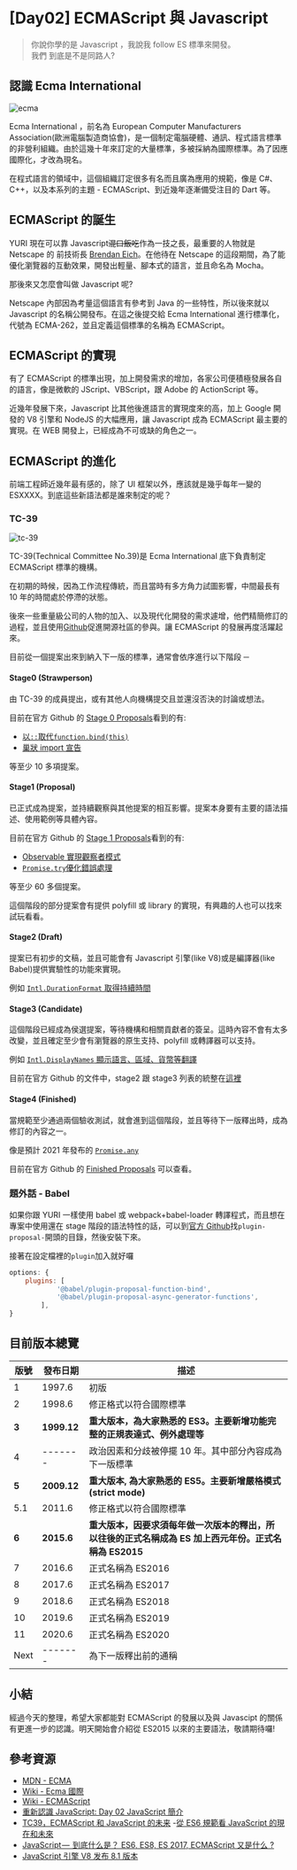 # [Day02] ECMAScript 與 Javascript

> 你說你學的是 Javascript ，我說我 follow ES 標準來開發。  
> 我們 到底是不是同路人?

## 認識 Ecma International

![ecma](https://ecma-international.org/images/logo_printerf.jpg)

Ecma International ，前名為 European Computer Manufacturers Association(歐洲電腦製造商協會)，是一個制定電腦硬體、通訊、程式語言標準的非營利組織。由於這幾十年來訂定的大量標準，多被採納為國際標準。為了因應國際化，才改為現名。

在程式語言的領域中，這個組織訂定很多有名而且廣為應用的規範，像是 C#、C++，以及本系列的主題 - ECMAScript、到近幾年逐漸備受注目的 Dart 等。

## ECMAScript 的誕生

YURI 現在可以靠 Javascript~~混口飯吃~~作為一技之長，最重要的人物就是 Netscape 的 前技術長 [Brendan Eich](https://zh.wikipedia.org/wiki/%E5%B8%83%E8%98%AD%E7%99%BB%C2%B7%E8%89%BE%E5%85%8B)。在他待在 Netscape 的這段期間，為了能優化瀏覽器的互動效果，開發出輕量、腳本式的語言，並且命名為 Mocha。

那後來又怎麼會叫做 Javascript 呢?

Netscape 內部因為考量這個語言有參考到 Java 的一些特性，所以後來就以 Javascript 的名稱公開發布。在這之後提交給 Ecma International 進行標準化，代號為 ECMA-262，並且定義這個標準的名稱為 ECMAScript。

## ECMAScript 的實現

有了 ECMAScript 的標準出現，加上開發需求的增加，各家公司便積極發展各自的語言，像是微軟的 JScript、VBScript，跟 Adobe 的 ActionScript 等。

近幾年發展下來，Javascript 比其他後進語言的實現度來的高，加上 Google 開發的 V8 引擎和 NodeJS 的大幅應用，讓 Javascript 成為 ECMAScript 最主要的實現。在 WEB 開發上，已經成為不可或缺的角色之一。

## ECMAScript 的進化

前端工程師近幾年最有感的，除了 UI 框架以外，應該就是幾乎每年一變的 ESXXXX。到底這些新語法都是誰來制定的呢？

### TC-39

![tc-39](https://avatars1.githubusercontent.com/u/1725583?s=200&v=4)

TC-39(Technical Committee No.39)是 Ecma International 底下負責制定 ECMAScript 標準的機構。

在初期的時候，因為工作流程傳統，而且當時有多方角力試圖影響，中間最長有 10 年的時間處於停滯的狀態。

後來一些重量級公司的人物的加入、以及現代化開發的需求遽增，他們精簡修訂的過程，並且使用[Github](https://github.com/tc39)促進開源社區的參與。讓 ECMAScript 的發展再度活躍起來。

目前從一個提案出來到納入下一版的標準，通常會依序進行以下階段 ─

#### Stage0 (Strawperson)

由 TC-39 的成員提出，或有其他人向機構提交且並還沒否決的討論或想法。

目前在官方 Github 的 [Stage 0 Proposals](https://github.com/tc39/proposals/blob/master/stage-0-proposals.md)看到的有:

- [以`::`取代`function.bind(this)`](https://github.com/tc39/proposal-bind-operator)
- [巢狀 import 宣告](https://github.com/benjamn/reify/blob/master/PROPOSAL.md)

等至少 10 多項提案。

#### Stage1 (Proposal)

已正式成為提案，並持續觀察與其他提案的相互影響。提案本身要有主要的語法描述、使用範例等具體內容。

目前在官方 Github 的 [Stage 1 Proposals](https://github.com/tc39/proposals/blob/master/stage-1-proposals.md)看到的有:

- [Observable 實現觀察者模式](https://github.com/tc39/proposal-observable)
- [`Promise.try`優化錯誤處理](https://github.com/tc39/proposal-promise-try)

等至少 60 多個提案。

這個階段的部分提案會有提供 polyfill 或 library 的實現，有興趣的人也可以找來試玩看看。

#### Stage2 (Draft)

提案已有初步的文稿，並且可能會有 Javascript 引擎(like V8)或是編譯器(like Babel)提供實驗性的功能來實現。

例如 [`Intl.DurationFormat` 取得持續時間](https://github.com/tc39/proposal-intl-duration-format)

#### Stage3 (Candidate)

這個階段已經成為侯選提案，等待機構和相關貢獻者的簽呈。這時內容不會有太多改變，並且確定至少會有瀏覽器的原生支持、polyfill 或轉譯器可以支持。

例如 [`Intl.DisplayNames` 顯示語言、區域、貨幣等翻譯](https://github.com/tc39/proposal-intl-duration-format)

目前在官方 Github 的文件中，stage2 跟 stage3 列表的統整在[這裡](https://github.com/tc39/proposals/tree/master/ecma402)

#### Stage4 (Finished)

當規範至少通過兩個驗收測試，就會進到這個階段，並且等待下一版釋出時，成為修訂的內容之一。

像是預計 2021 年發布的 [`Promise.any`](https://github.com/tc39/proposal-promise-any)

目前在官方 Github 的 [Finished Proposals](https://github.com/tc39/proposals/blob/master/finished-proposals.md) 可以查看。

### 題外話 - Babel

如果你跟 YURI 一樣使用 babel 或 webpack+babel-loader 轉譯程式，而且想在專案中使用還在 stage 階段的語法特性的話，可以到[官方 Github](https://github.com/babel/babel/tree/master/packages)找`plugin-proposal-`開頭的目錄，然後安裝下來。

接著在設定檔裡的`plugin`加入就好囉

```javascript
options: {
    plugins: [
            '@babel/plugin-proposal-function-bind',
            '@babel/plugin-proposal-async-generator-functions',
        ],
}
```

## 目前版本總覽

| 版號  | 發布日期    | 描述                                                                                                  |
| ----- | ----------- | ----------------------------------------------------------------------------------------------------- |
| 1     | 1997.6      | 初版                                                                                                  |
| 2     | 1998.6      | 修正格式以符合國際標準                                                                                |
| **3** | **1999.12** | **重大版本，為大家熟悉的 ES3。主要新增功能完整的正規表達式、例外處理等**                              |
| 4     | -------     | 政治因素和分歧被停擺 10 年。其中部分內容成為下一版標準                                                |
| **5** | **2009.12** | **重大版本, 為大家熟悉的 ES5。主要新增嚴格模式(strict mode)**                                         |
| 5.1   | 2011.6      | 修正格式以符合國際標準                                                                                |
| **6** | **2015.6**  | **重大版本，因要求須每年做一次版本的釋出，所以往後的正式名稱成為 ES 加上西元年份。正式名稱為 ES2015** |
| 7     | 2016.6      | 正式名稱為 ES2016                                                                                     |
| 8     | 2017.6      | 正式名稱為 ES2017                                                                                     |
| 9     | 2018.6      | 正式名稱為 ES2018                                                                                     |
| 10    | 2019.6      | 正式名稱為 ES2019                                                                                     |
| 11    | 2020.6      | 正式名稱為 ES2020                                                                                     |
| Next  | -------     | 為下一版釋出前的通稱                                                                                  |

## 小結

經過今天的整理，希望大家都能對 ECMAScript 的發展以及與 Javascipt 的關係有更進一步的認識。明天開始會介紹從 ES2015 以來的主要語法，敬請期待囉!

## 參考資源

- [MDN - ECMA](https://developer.mozilla.org/zh-TW/docs/Glossary/ECMA)
- [Wiki - Ecma 國際](https://zh.wikipedia.org/wiki/Ecma%E5%9B%BD%E9%99%85)
- [Wiki - ECMAScript](https://zh.wikipedia.org/wiki/ECMAScript)
- [重新認識 JavaScript: Day 02 JavaScript 簡介](https://ithelp.ithome.com.tw/articles/10190685)
- [TC39，ECMAScript 和 JavaScript 的未来](https://medium.com/@justjavac/tc39-ecmascript-proposals-future-of-javascript-386b12149880) -[從 ES6 規範看 JavaScript 的現在和未來](https://www.ithome.com.tw/news/99160)
- [JavaScript —  到底什么是？ ES6, ES8, ES 2017, ECMAScript 又是什么 ?](https://www.zcfy.cc/article/javascript-wtf-is-es6-es8-es-2017-ecmascript)
- [JavaScript 引擎 V8 发布 8.1 版本](https://www.colabug.com/2020/0227/7049052/)
